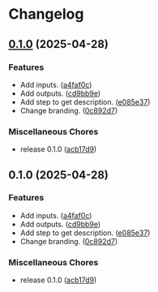 # Changelog

## [0.1.0](https://github.com/ryohidaka/action-get-description/compare/v0.1.0...v0.1.0) (2025-04-28)


### Features

* Add inputs. ([a4faf0c](https://github.com/ryohidaka/action-get-description/commit/a4faf0c29c6edc323a10bace664b86390d7a4b4f))
* Add outputs. ([cd9bb9e](https://github.com/ryohidaka/action-get-description/commit/cd9bb9ee7fb0eb294450bd777f5c057ba70b03c6))
* Add step to get description. ([e085e37](https://github.com/ryohidaka/action-get-description/commit/e085e37161d81d6bf01c66159c9fc7e16da5db22))
* Change branding. ([0c892d7](https://github.com/ryohidaka/action-get-description/commit/0c892d7cb12a0ce343578d2e8fd67b736d88b8da))


### Miscellaneous Chores

* release 0.1.0 ([acb17d9](https://github.com/ryohidaka/action-get-description/commit/acb17d95ec70992250595375449d4c57a419111b))

## 0.1.0 (2025-04-28)


### Features

* Add inputs. ([a4faf0c](https://github.com/ryohidaka/action-get-description/commit/a4faf0c29c6edc323a10bace664b86390d7a4b4f))
* Add outputs. ([cd9bb9e](https://github.com/ryohidaka/action-get-description/commit/cd9bb9ee7fb0eb294450bd777f5c057ba70b03c6))
* Add step to get description. ([e085e37](https://github.com/ryohidaka/action-get-description/commit/e085e37161d81d6bf01c66159c9fc7e16da5db22))
* Change branding. ([0c892d7](https://github.com/ryohidaka/action-get-description/commit/0c892d7cb12a0ce343578d2e8fd67b736d88b8da))


### Miscellaneous Chores

* release 0.1.0 ([acb17d9](https://github.com/ryohidaka/action-get-description/commit/acb17d95ec70992250595375449d4c57a419111b))
